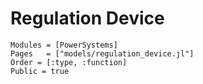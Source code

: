 # Regulation Device

```@autodocs
Modules = [PowerSystems]
Pages   = ["models/regulation_device.jl"]
Order = [:type, :function]
Public = true
```
